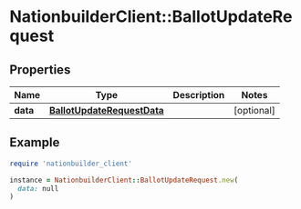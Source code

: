 # NationbuilderClient::BallotUpdateRequest

## Properties

| Name | Type | Description | Notes |
| ---- | ---- | ----------- | ----- |
| **data** | [**BallotUpdateRequestData**](BallotUpdateRequestData.md) |  | [optional] |

## Example

```ruby
require 'nationbuilder_client'

instance = NationbuilderClient::BallotUpdateRequest.new(
  data: null
)
```

